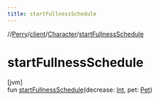 ```yaml
---
title: startFullnessSchedule
---
```

//[Perry](../../../index.html)/[client](../index.html)/[Character](index.html)/[startFullnessSchedule](start-fullness-schedule.html)



# startFullnessSchedule



[jvm]\
fun [startFullnessSchedule](start-fullness-schedule.html)(decrease: [Int](https://kotlinlang.org/api/latest/jvm/stdlib/kotlin/-int/index.html), pet: [Pet](../../client.inventory/-pet/index.html))




